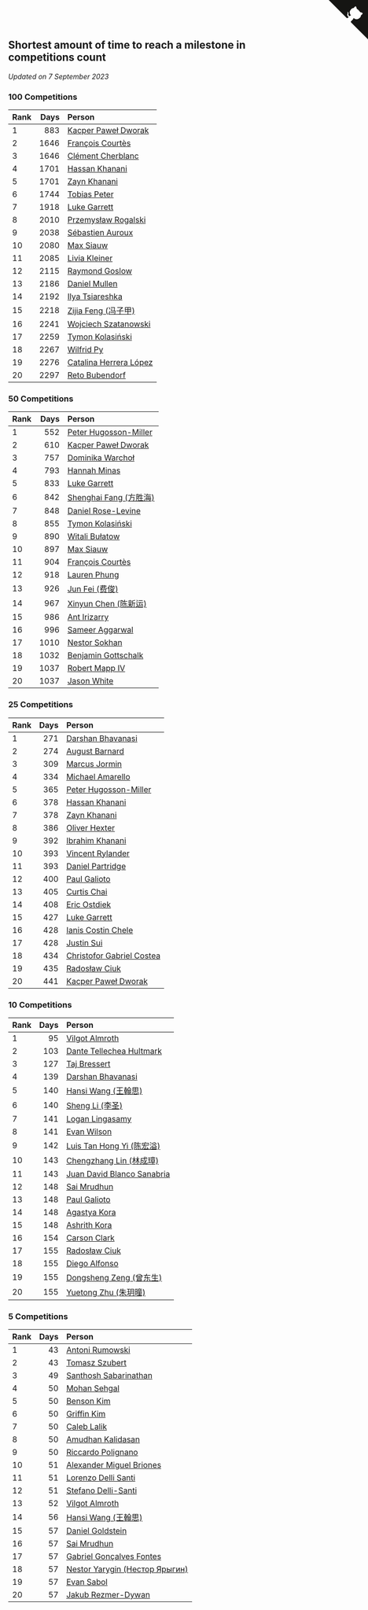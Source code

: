## Shortest amount of time to reach a milestone in competitions count

*Updated on  7 September 2023*


### 100 Competitions

| Rank | Days | Person |
| :--- | ---: | :--- |
| 1 | 883 | [Kacper Paweł Dworak](https://www.worldcubeassociation.org/persons/2020DWOR01) |
| 2 | 1646 | [François Courtès](https://www.worldcubeassociation.org/persons/2008COUR01) |
| 3 | 1646 | [Clément Cherblanc](https://www.worldcubeassociation.org/persons/2014CHER05) |
| 4 | 1701 | [Hassan Khanani](https://www.worldcubeassociation.org/persons/2018KHAN26) |
| 5 | 1701 | [Zayn Khanani](https://www.worldcubeassociation.org/persons/2018KHAN28) |
| 6 | 1744 | [Tobias Peter](https://www.worldcubeassociation.org/persons/2014PETE03) |
| 7 | 1918 | [Luke Garrett](https://www.worldcubeassociation.org/persons/2017GARR05) |
| 8 | 2010 | [Przemysław Rogalski](https://www.worldcubeassociation.org/persons/2013ROGA02) |
| 9 | 2038 | [Sébastien Auroux](https://www.worldcubeassociation.org/persons/2008AURO01) |
| 10 | 2080 | [Max Siauw](https://www.worldcubeassociation.org/persons/2017SIAU02) |
| 11 | 2085 | [Livia Kleiner](https://www.worldcubeassociation.org/persons/2013KLEI03) |
| 12 | 2115 | [Raymond Goslow](https://www.worldcubeassociation.org/persons/2014GOSL01) |
| 13 | 2186 | [Daniel Mullen](https://www.worldcubeassociation.org/persons/2016MULL04) |
| 14 | 2192 | [Ilya Tsiareshka](https://www.worldcubeassociation.org/persons/2012TERE01) |
| 15 | 2218 | [Zijia Feng (冯子甲)](https://www.worldcubeassociation.org/persons/2013FENG02) |
| 16 | 2241 | [Wojciech Szatanowski](https://www.worldcubeassociation.org/persons/2011SZAT01) |
| 17 | 2259 | [Tymon Kolasiński](https://www.worldcubeassociation.org/persons/2016KOLA02) |
| 18 | 2267 | [Wilfrid Py](https://www.worldcubeassociation.org/persons/2016PYWI01) |
| 19 | 2276 | [Catalina Herrera López](https://www.worldcubeassociation.org/persons/2017LOPE31) |
| 20 | 2297 | [Reto Bubendorf](https://www.worldcubeassociation.org/persons/2012BUBE01) |

### 50 Competitions

| Rank | Days | Person |
| :--- | ---: | :--- |
| 1 | 552 | [Peter Hugosson-Miller](https://www.worldcubeassociation.org/persons/2021HUGO01) |
| 2 | 610 | [Kacper Paweł Dworak](https://www.worldcubeassociation.org/persons/2020DWOR01) |
| 3 | 757 | [Dominika Warchoł](https://www.worldcubeassociation.org/persons/2021WARC01) |
| 4 | 793 | [Hannah Minas](https://www.worldcubeassociation.org/persons/2017MINA04) |
| 5 | 833 | [Luke Garrett](https://www.worldcubeassociation.org/persons/2017GARR05) |
| 6 | 842 | [Shenghai Fang (方胜海)](https://www.worldcubeassociation.org/persons/2016FANG01) |
| 7 | 848 | [Daniel Rose-Levine](https://www.worldcubeassociation.org/persons/2015ROSE01) |
| 8 | 855 | [Tymon Kolasiński](https://www.worldcubeassociation.org/persons/2016KOLA02) |
| 9 | 890 | [Witali Bułatow](https://www.worldcubeassociation.org/persons/2015BUAT01) |
| 10 | 897 | [Max Siauw](https://www.worldcubeassociation.org/persons/2017SIAU02) |
| 11 | 904 | [François Courtès](https://www.worldcubeassociation.org/persons/2008COUR01) |
| 12 | 918 | [Lauren Phung](https://www.worldcubeassociation.org/persons/2016PHUN02) |
| 13 | 926 | [Jun Fei (费俊)](https://www.worldcubeassociation.org/persons/2016FEIJ02) |
| 14 | 967 | [Xinyun Chen (陈新运)](https://www.worldcubeassociation.org/persons/2017CHEN36) |
| 15 | 986 | [Ant Irizarry](https://www.worldcubeassociation.org/persons/2016IRIZ02) |
| 16 | 996 | [Sameer Aggarwal](https://www.worldcubeassociation.org/persons/2017AGGA01) |
| 17 | 1010 | [Nestor Sokhan](https://www.worldcubeassociation.org/persons/2016SOKH01) |
| 18 | 1032 | [Benjamin Gottschalk](https://www.worldcubeassociation.org/persons/2016GOTT01) |
| 19 | 1037 | [Robert Mapp IV](https://www.worldcubeassociation.org/persons/2016IVRO01) |
| 20 | 1037 | [Jason White](https://www.worldcubeassociation.org/persons/2016WHIT16) |

### 25 Competitions

| Rank | Days | Person |
| :--- | ---: | :--- |
| 1 | 271 | [Darshan Bhavanasi](https://www.worldcubeassociation.org/persons/2022BHAV01) |
| 2 | 274 | [August Barnard](https://www.worldcubeassociation.org/persons/2022BARN21) |
| 3 | 309 | [Marcus Jormin](https://www.worldcubeassociation.org/persons/2022JORM01) |
| 4 | 334 | [Michael Amarello](https://www.worldcubeassociation.org/persons/2022AMAR09) |
| 5 | 365 | [Peter Hugosson-Miller](https://www.worldcubeassociation.org/persons/2021HUGO01) |
| 6 | 378 | [Hassan Khanani](https://www.worldcubeassociation.org/persons/2018KHAN26) |
| 7 | 378 | [Zayn Khanani](https://www.worldcubeassociation.org/persons/2018KHAN28) |
| 8 | 386 | [Oliver Hexter](https://www.worldcubeassociation.org/persons/2022HEXT01) |
| 9 | 392 | [Ibrahim Khanani](https://www.worldcubeassociation.org/persons/2018KHAN27) |
| 10 | 393 | [Vincent Rylander](https://www.worldcubeassociation.org/persons/2022RYLA01) |
| 11 | 393 | [Daniel Partridge](https://www.worldcubeassociation.org/persons/2022PART02) |
| 12 | 400 | [Paul Galioto](https://www.worldcubeassociation.org/persons/2018GALI12) |
| 13 | 405 | [Curtis Chai](https://www.worldcubeassociation.org/persons/2022CHAI02) |
| 14 | 408 | [Eric Ostdiek](https://www.worldcubeassociation.org/persons/2022OSTD01) |
| 15 | 427 | [Luke Garrett](https://www.worldcubeassociation.org/persons/2017GARR05) |
| 16 | 428 | [Ianis Costin Chele](https://www.worldcubeassociation.org/persons/2021CHEL01) |
| 17 | 428 | [Justin Sui](https://www.worldcubeassociation.org/persons/2022SUIJ01) |
| 18 | 434 | [Christofor Gabriel Costea](https://www.worldcubeassociation.org/persons/2022COST03) |
| 19 | 435 | [Radosław Ciuk](https://www.worldcubeassociation.org/persons/2013CIUK01) |
| 20 | 441 | [Kacper Paweł Dworak](https://www.worldcubeassociation.org/persons/2020DWOR01) |

### 10 Competitions

| Rank | Days | Person |
| :--- | ---: | :--- |
| 1 | 95 | [Vilgot Almroth](https://www.worldcubeassociation.org/persons/2023ALMR01) |
| 2 | 103 | [Dante Tellechea Hultmark](https://www.worldcubeassociation.org/persons/2023HULT01) |
| 3 | 127 | [Taj Bressert](https://www.worldcubeassociation.org/persons/2023BRES01) |
| 4 | 139 | [Darshan Bhavanasi](https://www.worldcubeassociation.org/persons/2022BHAV01) |
| 5 | 140 | [Hansi Wang (王翰思)](https://www.worldcubeassociation.org/persons/2020WANG19) |
| 6 | 140 | [Sheng Li (李圣)](https://www.worldcubeassociation.org/persons/2020LISH02) |
| 7 | 141 | [Logan Lingasamy](https://www.worldcubeassociation.org/persons/2023LING02) |
| 8 | 141 | [Evan Wilson](https://www.worldcubeassociation.org/persons/2023WILS11) |
| 9 | 142 | [Luis Tan Hong Yi (陈宏溢)](https://www.worldcubeassociation.org/persons/2023YILU01) |
| 10 | 143 | [Chengzhang Lin (林成璋)](https://www.worldcubeassociation.org/persons/2013LINC02) |
| 11 | 143 | [Juan David Blanco Sanabria](https://www.worldcubeassociation.org/persons/2023SANA04) |
| 12 | 148 | [Sai Mrudhun](https://www.worldcubeassociation.org/persons/2017MRUD01) |
| 13 | 148 | [Paul Galioto](https://www.worldcubeassociation.org/persons/2018GALI12) |
| 14 | 148 | [Agastya Kora](https://www.worldcubeassociation.org/persons/2023KORA01) |
| 15 | 148 | [Ashrith Kora](https://www.worldcubeassociation.org/persons/2023KORA02) |
| 16 | 154 | [Carson Clark](https://www.worldcubeassociation.org/persons/2023CLAR02) |
| 17 | 155 | [Radosław Ciuk](https://www.worldcubeassociation.org/persons/2013CIUK01) |
| 18 | 155 | [Diego Alfonso](https://www.worldcubeassociation.org/persons/2018ALFO01) |
| 19 | 155 | [Dongsheng Zeng (曾东生)](https://www.worldcubeassociation.org/persons/2020ZENG03) |
| 20 | 155 | [Yuetong Zhu (朱玥曈)](https://www.worldcubeassociation.org/persons/2020ZHUY01) |

### 5 Competitions

| Rank | Days | Person |
| :--- | ---: | :--- |
| 1 | 43 | [Antoni Rumowski](https://www.worldcubeassociation.org/persons/2014RUMO01) |
| 2 | 43 | [Tomasz Szubert](https://www.worldcubeassociation.org/persons/2022SZUB02) |
| 3 | 49 | [Santhosh Sabarinathan](https://www.worldcubeassociation.org/persons/2018SABA02) |
| 4 | 50 | [Mohan Sehgal](https://www.worldcubeassociation.org/persons/2023SEHG01) |
| 5 | 50 | [Benson Kim](https://www.worldcubeassociation.org/persons/2023KIMB02) |
| 6 | 50 | [Griffin Kim](https://www.worldcubeassociation.org/persons/2023KIMG01) |
| 7 | 50 | [Caleb Lalik](https://www.worldcubeassociation.org/persons/2023LALI01) |
| 8 | 50 | [Amudhan Kalidasan](https://www.worldcubeassociation.org/persons/2023KALI04) |
| 9 | 50 | [Riccardo Polignano](https://www.worldcubeassociation.org/persons/2023POLI03) |
| 10 | 51 | [Alexander Miguel Briones](https://www.worldcubeassociation.org/persons/2023BRIO01) |
| 11 | 51 | [Lorenzo Delli Santi](https://www.worldcubeassociation.org/persons/2023SANT28) |
| 12 | 51 | [Stefano Delli-Santi](https://www.worldcubeassociation.org/persons/2023DELL02) |
| 13 | 52 | [Vilgot Almroth](https://www.worldcubeassociation.org/persons/2023ALMR01) |
| 14 | 56 | [Hansi Wang (王翰思)](https://www.worldcubeassociation.org/persons/2020WANG19) |
| 15 | 57 | [Daniel Goldstein](https://www.worldcubeassociation.org/persons/2017GOLD01) |
| 16 | 57 | [Sai Mrudhun](https://www.worldcubeassociation.org/persons/2017MRUD01) |
| 17 | 57 | [Gabriel Gonçalves Fontes](https://www.worldcubeassociation.org/persons/2018FONT04) |
| 18 | 57 | [Nestor Yarygin (Нестор Ярыгин)](https://www.worldcubeassociation.org/persons/2019YARY01) |
| 19 | 57 | [Evan Sabol](https://www.worldcubeassociation.org/persons/2019SABO02) |
| 20 | 57 | [Jakub Rezmer-Dywan](https://www.worldcubeassociation.org/persons/2022REZM01) |


<a href="https://github.com/JustinTimeCuber/wca_statistics" class="github-corner" aria-label="View source on Github"><svg width="80" height="80" viewBox="0 0 250 250" style="fill:#151513; color:#fff; position: absolute; top: 0; border: 0; right: 0;" aria-hidden="true"><path d="M0,0 L115,115 L130,115 L142,142 L250,250 L250,0 Z"></path><path d="M128.3,109.0 C113.8,99.7 119.0,89.6 119.0,89.6 C122.0,82.7 120.5,78.6 120.5,78.6 C119.2,72.0 123.4,76.3 123.4,76.3 C127.3,80.9 125.5,87.3 125.5,87.3 C122.9,97.6 130.6,101.9 134.4,103.2" fill="currentColor" style="transform-origin: 130px 106px;" class="octo-arm"></path><path d="M115.0,115.0 C114.9,115.1 118.7,116.5 119.8,115.4 L133.7,101.6 C136.9,99.2 139.9,98.4 142.2,98.6 C133.8,88.0 127.5,74.4 143.8,58.0 C148.5,53.4 154.0,51.2 159.7,51.0 C160.3,49.4 163.2,43.6 171.4,40.1 C171.4,40.1 176.1,42.5 178.8,56.2 C183.1,58.6 187.2,61.8 190.9,65.4 C194.5,69.0 197.7,73.2 200.1,77.6 C213.8,80.2 216.3,84.9 216.3,84.9 C212.7,93.1 206.9,96.0 205.4,96.6 C205.1,102.4 203.0,107.8 198.3,112.5 C181.9,128.9 168.3,122.5 157.7,114.1 C157.9,116.9 156.7,120.9 152.7,124.9 L141.0,136.5 C139.8,137.7 141.6,141.9 141.8,141.8 Z" fill="currentColor" class="octo-body"></path></svg></a><style>.github-corner:hover .octo-arm{animation:octocat-wave 560ms ease-in-out}@keyframes octocat-wave{0%,100%{transform:rotate(0)}20%,60%{transform:rotate(-25deg)}40%,80%{transform:rotate(10deg)}}@media (max-width:500px){.github-corner:hover .octo-arm{animation:none}.github-corner .octo-arm{animation:octocat-wave 560ms ease-in-out}}</style>
